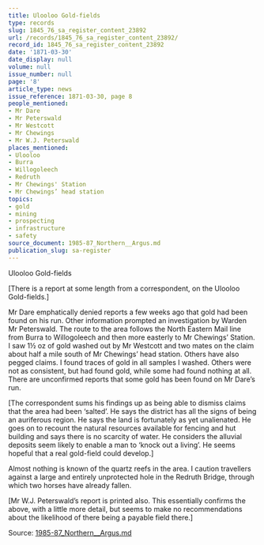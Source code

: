 ```yaml
---
title: Ulooloo Gold-fields
type: records
slug: 1845_76_sa_register_content_23892
url: /records/1845_76_sa_register_content_23892/
record_id: 1845_76_sa_register_content_23892
date: '1871-03-30'
date_display: null
volume: null
issue_number: null
page: '8'
article_type: news
issue_reference: 1871-03-30, page 8
people_mentioned:
- Mr Dare
- Mr Peterswald
- Mr Westcott
- Mr Chewings
- Mr W.J. Peterswald
places_mentioned:
- Ulooloo
- Burra
- Willogoleech
- Redruth
- Mr Chewings' Station
- Mr Chewings’ head station
topics:
- gold
- mining
- prospecting
- infrastructure
- safety
source_document: 1985-87_Northern__Argus.md
publication_slug: sa-register
---
```


Ulooloo Gold-fields

[There is a report at some length from a correspondent, on the Ulooloo Gold-fields.]

Mr Dare emphatically denied reports a few weeks ago that gold had been found on his run.  Other information prompted an investigation by Warden Mr Peterswald.  The route to the area follows the North Eastern Mail line from Burra to Willogoleech and then more easterly to Mr Chewings’ Station.  I saw 1½ oz of gold washed out by Mr Westcott and two mates on the claim about half a mile south of Mr Chewings’ head station.  Others have also pegged claims.  I found traces of gold in all samples I washed.  Others were not as consistent, but had found gold, while some had found nothing at all.  There are unconfirmed reports that some gold has been found on Mr Dare’s run.

[The correspondent sums his findings up as being able to dismiss claims that the area had been ‘salted’.  He says the district has all the signs of being an auriferous region.  He says the land is fortunately as yet unalienated.  He goes on to recount the natural resources available for fencing and hut building and says there is no scarcity of water.  He considers the alluvial deposits seem likely to enable a man to ‘knock out a living’.  He seems hopeful that a real gold-field could develop.]

Almost nothing is known of the quartz reefs in the area.  I caution travellers against a large and entirely unprotected hole in the Redruth Bridge, through which two horses have already fallen.

[Mr W.J. Peterswald’s report is printed also.  This essentially confirms the above, with a little more detail, but seems to make no recommendations about the likelihood of there being a payable field there.]

Source: [1985-87_Northern__Argus.md](/downloads/markdown/1985-87_Northern__Argus.md)
